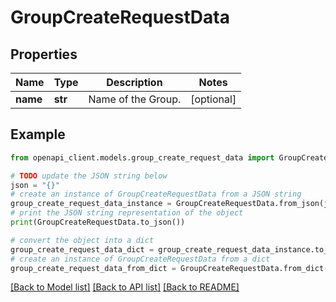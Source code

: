 # GroupCreateRequestData


## Properties

Name | Type | Description | Notes
------------ | ------------- | ------------- | -------------
**name** | **str** | Name of the Group. | [optional] 

## Example

```python
from openapi_client.models.group_create_request_data import GroupCreateRequestData

# TODO update the JSON string below
json = "{}"
# create an instance of GroupCreateRequestData from a JSON string
group_create_request_data_instance = GroupCreateRequestData.from_json(json)
# print the JSON string representation of the object
print(GroupCreateRequestData.to_json())

# convert the object into a dict
group_create_request_data_dict = group_create_request_data_instance.to_dict()
# create an instance of GroupCreateRequestData from a dict
group_create_request_data_from_dict = GroupCreateRequestData.from_dict(group_create_request_data_dict)
```
[[Back to Model list]](../README.md#documentation-for-models) [[Back to API list]](../README.md#documentation-for-api-endpoints) [[Back to README]](../README.md)


